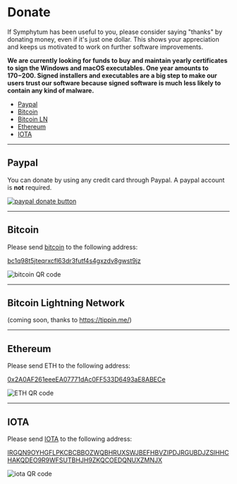 # Donate
If Symphytum has been useful to you, please consider saying "thanks" by donating money, even if it's just one dollar. This shows your appreciation and keeps us motivated to work on further software improvements.

**We are currently looking for funds to buy and maintain yearly certificates to sign the Windows and macOS executables. One year amounts to 170$-200$. Signed installers and executables are a big step to make our users trust our software because signed software is much less likely to contain any kind of malware.**

* [Paypal](#paypal)
* [Bitcoin](#bitcoin)
* [Bitcoin LN](#bitcoin-lightning-network)
* [Ethereum](#ethereum)
* [IOTA](#iota)

---

## Paypal
You can donate by using any credit card through Paypal. A paypal account is **not** required.

[![paypal donate button](https://www.paypalobjects.com/en_US/DK/i/btn/btn_donateCC_LG.gif)](https://www.paypal.com/cgi-bin/webscr?cmd=_s-xclick&hosted_button_id=PQZSXEYYXBR3W&source=url)

---

## Bitcoin
Please send [bitcoin](https://bitcoin.org) to the following address:

[bc1q98t5jteqrxcfl63dr3futf4s4gxzdv8gwst9jz](https://blockstream.info/address/bc1q98t5jteqrxcfl63dr3futf4s4gxzdv8gwst9jz)

![bitcoin QR code](https://raw.githubusercontent.com/giowck/symphytum/master/stuff/donation-resources/bitcoin_qr.png)


---

## Bitcoin Lightning Network
(coming soon, thanks to https://tippin.me/)


---

## Ethereum
Please send ETH to the following address:

[0x2A0AF261eeeEA07771dAc0FF533D6493aE8ABECe](https://etherscan.io/address/0x2A0AF261eeeEA07771dAc0FF533D6493aE8ABECe)

![ETH QR code](https://raw.githubusercontent.com/giowck/symphytum/master/stuff/donation-resources/ethereum_qr.png)


---

## IOTA
Please send [IOTA](https://www.iota.org/) to the following address:

[IRGQN9OYHGFLPKCBCBBOZWQBHRUXSWJBEFHBVZIPDJRGUBDJZSIHHCHAKQDEO9R9WFSUTBHJH9ZKQCOEDQNUXZMNJX](https://thetangle.org/address/IRGQN9OYHGFLPKCBCBBOZWQBHRUXSWJBEFHBVZIPDJRGUBDJZSIHHCHAKQDEO9R9WFSUTBHJH9ZKQCOEDQNUXZMNJX)

![iota QR code](https://raw.githubusercontent.com/giowck/symphytum/master/stuff/donation-resources/iota_qr.png)
